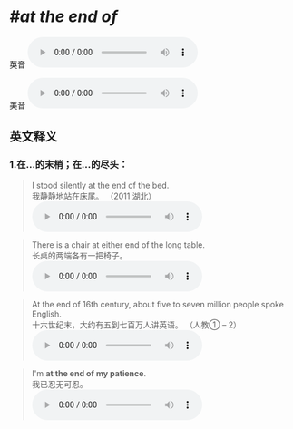 # ***\#at the end of*** 
英音
<audio src="./media/at the end of1_AAC.aac" controls="controls"></audio>

美音
<audio src="./media/at the end of2_AAC.aac" controls="controls"></audio>



  

英文释义
---
### 1.**在…的末梢；在…的尽头：**  

 > I stood silently at the end of the bed.  
 > 我静静地站在床尾。  （2011 湖北）  
<audio src="./media/I stood silently at317补录_AAC.aac" controls="controls"></audio>

 > There is a chair at either end of the long table.   
 > 长桌的两端各有一把椅子。    
<audio src="./media/end-2.aac" controls="controls"></audio>

 > At the end of 16th century, about five to seven million people spoke English.  
 > 十六世纪末，大约有五到七百万人讲英语。  （人教① – 2）  
<audio src="./media/end52.aac" controls="controls"></audio>

 > I'm **at the end of my patience**.  
 > 我已忍无可忍。    
<audio src="./media/end-3.aac" controls="controls"></audio>


